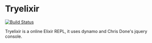 # Tryelixir

[![Build Status](https://travis-ci.org/tryelixir/tryelixir.org.png?branch=master)](https://travis-ci.org/tryelixir/tryelixir.org)

Tryelixir is a online Elixir REPL, it uses dynamo and Chris Done's jquery console.

